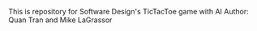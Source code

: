 This is repository for Software Design's TicTacToe game with AI
Author: Quan Tran and Mike LaGrassor
